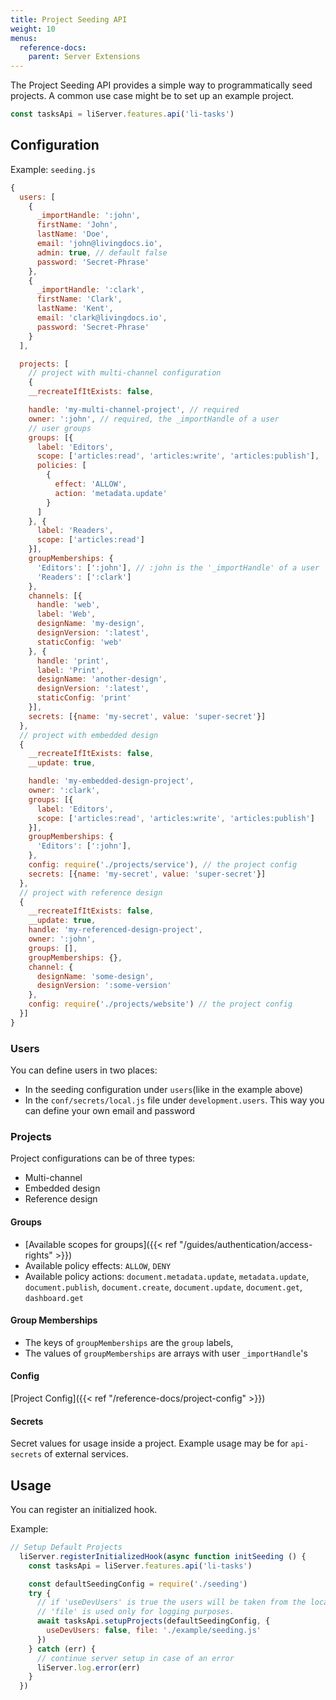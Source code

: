 ```yaml
---
title: Project Seeding API
weight: 10
menus:
  reference-docs:
    parent: Server Extensions
---
```


The Project Seeding API provides a simple way to programmatically seed projects. A common use case might be to set up an example project.

```js
const tasksApi = liServer.features.api('li-tasks')
```

## Configuration

Example: `seeding.js`
```js
{
  users: [
    {
      _importHandle: ':john',
      firstName: 'John',
      lastName: 'Doe',
      email: 'john@livingdocs.io',
      admin: true, // default false
      password: 'Secret-Phrase'
    },
    {
      _importHandle: ':clark',
      firstName: 'Clark',
      lastName: 'Kent',
      email: 'clark@livingdocs.io',
      password: 'Secret-Phrase'
    }
  ],

  projects: [
    // project with multi-channel configuration
    {
    __recreateIfItExists: false,

    handle: 'my-multi-channel-project', // required
    owner: ':john', // required, the _importHandle of a user
    // user groups
    groups: [{
      label: 'Editors',
      scope: ['articles:read', 'articles:write', 'articles:publish'],
      policies: [
        {
          effect: 'ALLOW',
          action: 'metadata.update'
        }
      ]
    }, {
      label: 'Readers',
      scope: ['articles:read']
    }],
    groupMemberships: {
      'Editors': [':john'], // :john is the '_importHandle' of a user
      'Readers': [':clark']
    },
    channels: [{
      handle: 'web',
      label: 'Web',
      designName: 'my-design',
      designVersion: ':latest',
      staticConfig: 'web'
    }, {
      handle: 'print',
      label: 'Print',
      designName: 'another-design',
      designVersion: ':latest',
      staticConfig: 'print'
    }],
    secrets: [{name: 'my-secret', value: 'super-secret'}]
  },
  // project with embedded design
  {
    __recreateIfItExists: false,
    __update: true,

    handle: 'my-embedded-design-project',
    owner: ':clark',
    groups: [{
      label: 'Editors',
      scope: ['articles:read', 'articles:write', 'articles:publish']
    }],
    groupMemberships: {
      'Editors': [':john'],
    },
    config: require('./projects/service'), // the project config
    secrets: [{name: 'my-secret', value: 'super-secret'}]
  },
  // project with reference design
  {
    __recreateIfItExists: false,
    __update: true,
    handle: 'my-referenced-design-project',
    owner: ':john',
    groups: [],
    groupMemberships: {},
    channel: {
      designName: 'some-design',
      designVersion: ':some-version'
    },
    config: require('./projects/website') // the project config
  }]
}
```

### Users

You can define users in two places:
- In the seeding configuration  under `users`(like in the example above)
- In the `conf/secrets/local.js` file under `development.users`. This way you can define your own email and password

### Projects

Project configurations can be of three types:
- Multi-channel
- Embedded design
- Reference design

#### Groups

- [Available scopes for groups]({{< ref "/guides/authentication/access-rights" >}})
- Available policy effects: `ALLOW`, `DENY`
- Available policy actions: `document.metadata.update`, `metadata.update`, `document.publish`, `document.create`, `document.update`, `document.get`, `dashboard.get`

#### Group Memberships

- The keys of `groupMemberships` are the `group` labels,
- The values of `groupMemberships` are arrays with user `_importHandle`'s

#### Config

[Project Config]({{< ref "/reference-docs/project-config" >}})

#### Secrets

Secret values for usage inside a project. Example usage may be for `api-secrets` of external services.


## Usage

You can register an initialized hook.

Example:

```js
// Setup Default Projects
  liServer.registerInitializedHook(async function initSeeding () {
    const tasksApi = liServer.features.api('li-tasks')

    const defaultSeedingConfig = require('./seeding')
    try {
      // if 'useDevUsers' is true the users will be taken from the local.js file.
      // 'file' is used only for logging purposes.
      await tasksApi.setupProjects(defaultSeedingConfig, {
        useDevUsers: false, file: './example/seeding.js'
      })
    } catch (err) {
      // continue server setup in case of an error
      liServer.log.error(err)
    }
  })
```

